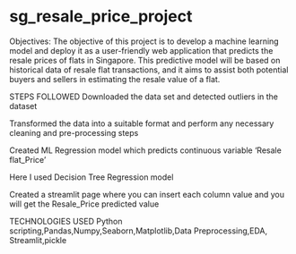 # sg_resale_price_project

Objectives:
    The objective of this project is to develop a machine learning model and deploy it as a user-friendly web application that predicts the resale prices of flats in Singapore. This predictive model will be based on historical data of resale flat transactions, and it     aims to assist both potential buyers and sellers in estimating the resale value of a flat.

STEPS FOLLOWED
  Downloaded the data set and detected outliers in the dataset
  
  Transformed the data into a suitable format and perform any necessary cleaning and pre-processing steps
  
  Created ML Regression model which predicts continuous variable ‘Resale flat_Price’
  
  Here I used Decision Tree Regression model
  
  Created a streamlit page where you can insert each column value and you will get the Resale_Price predicted value

TECHNOLOGIES USED
  Python scripting,Pandas,Numpy,Seaborn,Matplotlib,Data Preprocessing,EDA, Streamlit,pickle
